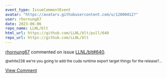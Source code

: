 ```yaml
---
event_type: IssueCommentEvent
avatar: "https://avatars.githubusercontent.com/u/12800412?"
user: rhornung67
date: 2023-06-06
repo_name: LLNL/blt
html_url: https://github.com/LLNL/blt/pull/640
repo_url: https://github.com/LLNL/blt
---
```


<a href='https://github.com/rhornung67' target='_blank'>rhornung67</a> commented on issue <a href='https://github.com/LLNL/blt/pull/640' target='_blank'>LLNL/blt#640</a>.

<small>@white238 we're you going to add the cuda runtime export target thingy for the release?...</small>

<a href='https://github.com/LLNL/blt/pull/640' target='_blank'>View Comment</a>